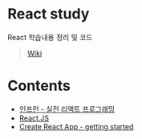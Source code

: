 # React study
React 학습내용 정리 및 코드
> [Wiki](https://github.com/ahrimy/react-study/wiki)

# Contents
- [인프런 - 실전 리액트 프로그래밍](https://www.inflearn.com/course/%EC%8B%A4%EC%A0%84-%EB%A6%AC%EC%95%A1%ED%8A%B8-%ED%94%84%EB%A1%9C%EA%B7%B8%EB%9E%98%EB%B0%8D/)
- [React.JS](https://reactjs.org/)
- [Create React App - getting started](https://create-react-app.dev/docs/getting-started)

